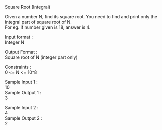 Square Root (Integral)



Given a number N, find its square root. You need to find and print only the integral part of square root of N.      
For eg. if number given is 18, answer is 4.    

Input format :      
Integer N          

Output Format :           
Square root of N (integer part only)         

Constraints :         
0 <= N <= 10^8          

Sample Input 1 :     
10   
Sample Output 1 :       
3        

Sample Input 2 :    
4        
Sample Output 2 :   
2        
